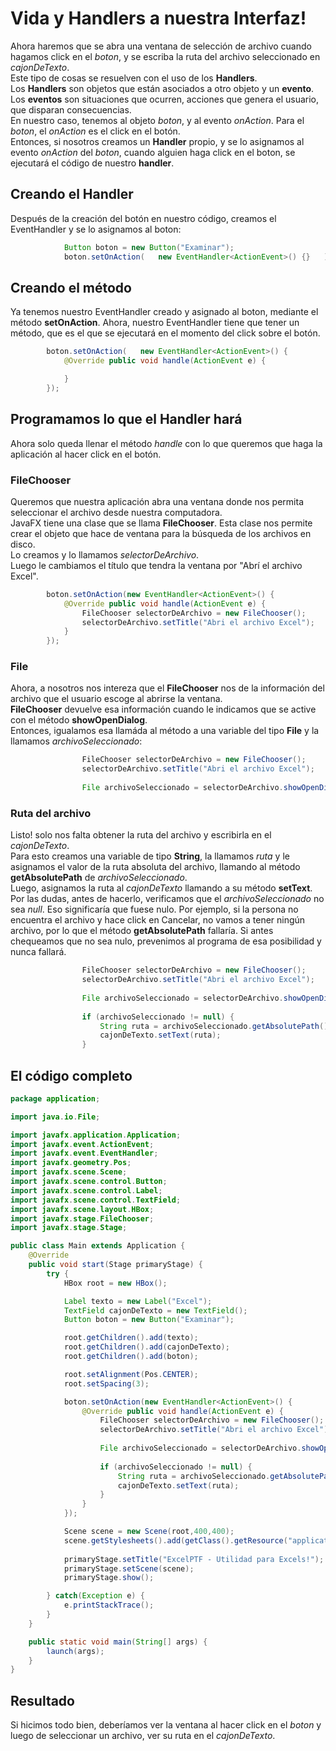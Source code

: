 # Vida y **Handlers** a nuestra Interfaz!
Ahora haremos que se abra una ventana de selección de archivo cuando hagamos click en el *boton*, y se escriba la ruta del archivo seleccionado en *cajonDeTexto*.  
Este tipo de cosas se resuelven con el uso de los **Handlers**.  
Los **Handlers** son objetos que están asociados a otro objeto y un **evento**.  
Los **eventos** son situaciones que ocurren, acciones que genera el usuario, que disparan consecuencias.  
En nuestro caso, tenemos al objeto *boton*, y al evento *onAction*. Para el *boton*, el *onAction* es el click en el botón.  
Entonces, si nosotros creamos un **Handler** propio, y se lo asignamos al evento *onAction* del *boton*, cuando alguien haga click en el boton, se ejecutará el código de nuestro **handler**.

## Creando el Handler
Después de la creación del botón en nuestro código, creamos el EventHandler y se lo asignamos al boton:
```java
			Button boton = new Button("Examinar");
			boton.setOnAction(   new EventHandler<ActionEvent>() {}   );
```
## Creando el método
Ya tenemos nuestro EventHandler creado y asignado al boton, mediante el método **setOnAction**.
Ahora, nuestro EventHandler tiene que tener un método, que es el que se ejecutará en el momento del click sobre el botón.
```java
		boton.setOnAction(   new EventHandler<ActionEvent>() {
			@Override public void handle(ActionEvent e) {

			}
		});
```
## Programamos lo que el Handler hará
Ahora solo queda llenar el método *handle* con lo que queremos que haga la aplicación al hacer click en el botón.
### FileChooser
Queremos que nuestra aplicación abra una ventana donde nos permita seleccionar el archivo desde nuestra computadora.  
JavaFX tiene una clase que se llama **FileChooser**. Esta clase nos permite crear el objeto que hace de ventana para la búsqueda de los archivos en disco.  
Lo creamos y lo llamamos *selectorDeArchivo*.  
Luego le cambiamos el título que tendra la ventana por "Abrí el archivo Excel".
```java
		boton.setOnAction(new EventHandler<ActionEvent>() {
			@Override public void handle(ActionEvent e) {
				FileChooser selectorDeArchivo = new FileChooser();
				selectorDeArchivo.setTitle("Abri el archivo Excel");				
			}
		});
```
### File
Ahora, a nosotros nos intereza que el **FileChooser** nos de la información del archivo que el usuario escoge al abrirse la ventana.  
**FileChooser** devuelve esa información cuando le indicamos que se active con el método **showOpenDialog**.  
Entonces, igualamos esa llamáda al método a una variable del tipo **File** y la llamamos *archivoSeleccionado*:


```java
				FileChooser selectorDeArchivo = new FileChooser();
				selectorDeArchivo.setTitle("Abri el archivo Excel");
				
				File archivoSeleccionado = selectorDeArchivo.showOpenDialog(primaryStage);
```
### Ruta del archivo
Listo! solo nos falta obtener la ruta del archivo y escribirla en el *cajonDeTexto*.  
Para esto creamos una variable de tipo **String**, la llamamos *ruta* y le asignamos el valor de la ruta absoluta del archivo, llamando al método **getAbsolutePath** de *archivoSeleccionado*.  
Luego, asignamos la ruta al *cajonDeTexto* llamando a su método **setText**.  
Por las dudas, antes de hacerlo, verificamos que el *archivoSeleccionado* no sea *null*. Eso significaría que fuese nulo. Por ejemplo, si la persona no encuentra el archivo y hace click en Cancelar, no vamos a tener ningún archivo, por lo que el método **getAbsolutePath** fallaría. Si antes chequeamos que no sea nulo, prevenimos al programa de esa posibilidad y nunca fallará.
```java
				FileChooser selectorDeArchivo = new FileChooser();
				selectorDeArchivo.setTitle("Abri el archivo Excel");
				
				File archivoSeleccionado = selectorDeArchivo.showOpenDialog(primaryStage);			
				
				if (archivoSeleccionado != null) {
					String ruta = archivoSeleccionado.getAbsolutePath()
					cajonDeTexto.setText(ruta);
				}
```
## El código completo


```java
package application;

import java.io.File;

import javafx.application.Application;
import javafx.event.ActionEvent;
import javafx.event.EventHandler;
import javafx.geometry.Pos;
import javafx.scene.Scene;
import javafx.scene.control.Button;
import javafx.scene.control.Label;
import javafx.scene.control.TextField;
import javafx.scene.layout.HBox;
import javafx.stage.FileChooser;
import javafx.stage.Stage;

public class Main extends Application {
	@Override
	public void start(Stage primaryStage) {
		try {
			HBox root = new HBox();

			Label texto = new Label("Excel");
			TextField cajonDeTexto = new TextField();
			Button boton = new Button("Examinar");

			root.getChildren().add(texto);
			root.getChildren().add(cajonDeTexto);
			root.getChildren().add(boton);

			root.setAlignment(Pos.CENTER);
			root.setSpacing(3);

			boton.setOnAction(new EventHandler<ActionEvent>() {
			    @Override public void handle(ActionEvent e) {
			    	FileChooser selectorDeArchivo = new FileChooser();
					selectorDeArchivo.setTitle("Abri el archivo Excel");
					
					File archivoSeleccionado = selectorDeArchivo.showOpenDialog(primaryStage);
					
					if (archivoSeleccionado != null) {
						String ruta = archivoSeleccionado.getAbsolutePath();
						cajonDeTexto.setText(ruta);
					}
			    }
			});

			Scene scene = new Scene(root,400,400);
			scene.getStylesheets().add(getClass().getResource("application.css").toExternalForm());
			
			primaryStage.setTitle("ExcelPTF - Utilidad para Excels!");
			primaryStage.setScene(scene);
			primaryStage.show();

		} catch(Exception e) {
			e.printStackTrace();
		}
	}

	public static void main(String[] args) {
		launch(args);
	}
}

```
## Resultado
Si hicimos todo bien, deberíamos ver la ventana al hacer click en el *boton* y luego de seleccionar un archivo, ver su ruta en el *cajonDeTexto*.

